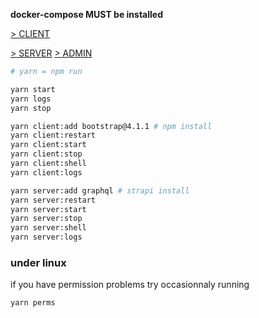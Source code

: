 **docker-compose MUST be installed**

[> CLIENT](localhost:4200)

[> SERVER](localhost:4201)
[> ADMIN](localhost:4201/admin)

```bash
# yarn = npm run

yarn start
yarn logs
yarn stop

yarn client:add bootstrap@4.1.1 # npm install
yarn client:restart
yarn client:start
yarn client:stop
yarn client:shell
yarn client:logs

yarn server:add graphql # strapi install
yarn server:restart
yarn server:start
yarn server:stop
yarn server:shell
yarn server:logs
```

### under linux
if you have permission problems try occasionnaly running
```
yarn perms
```

